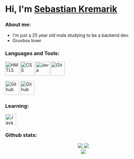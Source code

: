 # Hi, I'm [Sebastian Kremarik](http://sebastian-kremarik.me)

### About me:
- I'm just a 25 year old male studying to be a backend dev.
- Gruvbox lover

### Languages and Tools:
<div> 
  <a href="https://www.w3schools.com/html/" target="_blank"><img alt="HMTL5" width="45px" src="https://cdn.jsdelivr.net/gh/devicons/devicon/icons/html5/html5-original.svg" /></a>
  <a href="https://www.w3schools.com/css/" target="_blank"><img alt="CSS" width="45px"   src="https://cdn.jsdelivr.net/gh/devicons/devicon/icons/css3/css3-original.svg" /></a>
  <a href="https://www.java.com/es/" target="_blank"><img alt="Java" width="45px" src="https://cdn.jsdelivr.net/gh/devicons/devicon/icons/java/java-original.svg" /></a>
  <a href="https://git-scm.com/" target="_blank"><img alt="Git" width="45px" src="https://cdn.jsdelivr.net/gh/devicons/devicon/icons/git/git-original.svg" /></a>
  
  <a href="https://github.com/" target="_blank"><img alt="Github" width="45px" src="https://cdn.jsdelivr.net/gh/devicons/devicon/icons/github/github-original.svg" /></a>
  <a href="https://www.jetbrains.com/es-es/idea/" target="_blank"><img alt="Github" width="45px" src="https://cdn.jsdelivr.net/gh/devicons/devicon/icons/intellij/intellij-original.svg" /></a>
</div>

### Learning:
<div>
  <a href="https://developer.mozilla.org/es/docs/Web/JavaScript" target="_blank"><img alt="Java" width="35px" src="https://cdn.jsdelivr.net/gh/devicons/devicon/icons/javascript/javascript-plain.svg" /></a>
</div>

### Github stats:
<div align="center">
  <img src="https://github-readme-stats.vercel.app/api?username=xii4me&show_icons=true&theme=gruvbox" alt"Stats">
  <img src="http://github-readme-streak-stats.herokuapp.com?user=xii4me&theme=gruvbox" alt"Streak">
</div>
<div align="center">
  <img src="https://github-readme-stats.vercel.app/api/top-langs/?username=xii4me&layout=compact&theme=gruvbox" alt"Languages">
</div>
